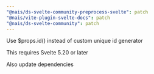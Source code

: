 ```yaml
---
"@nais/ds-svelte-community-preprocess-svelte": patch
"@nais/vite-plugin-svelte-docs": patch
"@nais/ds-svelte-community": patch
---
```


Use $props.id() instead of custom unique id generator

This requires Svelte 5.20 or later

Also update dependencies
